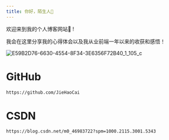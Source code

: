 ```yaml
---
title: 你好，陌生人👋
---
```

欢迎来到我的个人博客网站👏 ! 

我会在这里分享我的心得体会以及我从业前端一年以来的收获和感悟！

![E59B2D76-6630-4554-8F34-3E6356F72B40_1_105_c](/root/blog/source/index.jpeg)

# GitHub

``` bash
https://github.com/JieHaoCai
```

# CSDN

``` bash
https://blog.csdn.net/m0_46983722?spm=1000.2115.3001.5343
```


